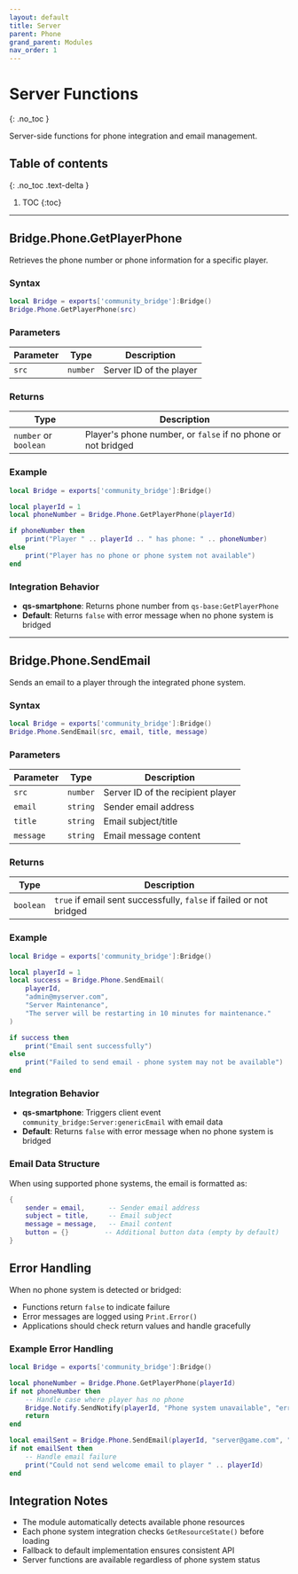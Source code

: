 ```yaml
---
layout: default
title: Server
parent: Phone
grand_parent: Modules
nav_order: 1
---
```


# Server Functions
{: .no_toc }

Server-side functions for phone integration and email management.

## Table of contents
{: .no_toc .text-delta }

1. TOC
{:toc}

---

## Bridge.Phone.GetPlayerPhone

Retrieves the phone number or phone information for a specific player.

### Syntax

```lua
local Bridge = exports['community_bridge']:Bridge()
Bridge.Phone.GetPlayerPhone(src)
```

### Parameters

| Parameter | Type | Description |
|-----------|------|-------------|
| `src` | `number` | Server ID of the player |

### Returns

| Type | Description |
|------|-------------|
| `number` or `boolean` | Player's phone number, or `false` if no phone or not bridged |

### Example

```lua
local Bridge = exports['community_bridge']:Bridge()

local playerId = 1
local phoneNumber = Bridge.Phone.GetPlayerPhone(playerId)

if phoneNumber then
    print("Player " .. playerId .. " has phone: " .. phoneNumber)
else
    print("Player has no phone or phone system not available")
end
```

### Integration Behavior

- **qs-smartphone**: Returns phone number from `qs-base:GetPlayerPhone`
- **Default**: Returns `false` with error message when no phone system is bridged

---

## Bridge.Phone.SendEmail

Sends an email to a player through the integrated phone system.

### Syntax

```lua
local Bridge = exports['community_bridge']:Bridge()
Bridge.Phone.SendEmail(src, email, title, message)
```

### Parameters

| Parameter | Type | Description |
|-----------|------|-------------|
| `src` | `number` | Server ID of the recipient player |
| `email` | `string` | Sender email address |
| `title` | `string` | Email subject/title |
| `message` | `string` | Email message content |

### Returns

| Type | Description |
|------|-------------|
| `boolean` | `true` if email sent successfully, `false` if failed or not bridged |

### Example

```lua
local Bridge = exports['community_bridge']:Bridge()

local playerId = 1
local success = Bridge.Phone.SendEmail(
    playerId,
    "admin@myserver.com",
    "Server Maintenance",
    "The server will be restarting in 10 minutes for maintenance."
)

if success then
    print("Email sent successfully")
else
    print("Failed to send email - phone system may not be available")
end
```

### Integration Behavior

- **qs-smartphone**: Triggers client event `community_bridge:Server:genericEmail` with email data
- **Default**: Returns `false` with error message when no phone system is bridged

### Email Data Structure

When using supported phone systems, the email is formatted as:

```lua
{
    sender = email,      -- Sender email address
    subject = title,     -- Email subject
    message = message,   -- Email content
    button = {}         -- Additional button data (empty by default)
}
```

## Error Handling

When no phone system is detected or bridged:

- Functions return `false` to indicate failure
- Error messages are logged using `Print.Error()` 
- Applications should check return values and handle gracefully

### Example Error Handling

```lua
local Bridge = exports['community_bridge']:Bridge()

local phoneNumber = Bridge.Phone.GetPlayerPhone(playerId)
if not phoneNumber then
    -- Handle case where player has no phone
    Bridge.Notify.SendNotify(playerId, "Phone system unavailable", "error", 5000)
    return
end

local emailSent = Bridge.Phone.SendEmail(playerId, "server@game.com", "Welcome", "Welcome to the server!")
if not emailSent then
    -- Handle email failure
    print("Could not send welcome email to player " .. playerId)
end
```

## Integration Notes

- The module automatically detects available phone resources
- Each phone system integration checks `GetResourceState()` before loading
- Fallback to default implementation ensures consistent API
- Server functions are available regardless of phone system status

